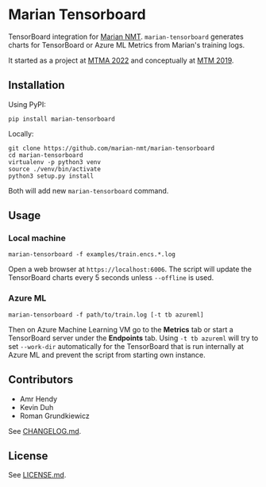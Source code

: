 # Marian Tensorboard

TensorBoard integration for [Marian NMT](https://marian-nmt.github.io/).
`marian-tensorboard` generates charts for TensorBoard or Azure ML Metrics from
Marian's training logs.

It started as a project at [MTMA 2022](https://mtma22.github.io/) and
conceptually at [MTM 2019](https://www.statmt.org/mtm19/).

## Installation

Using PyPI:

    pip install marian-tensorboard

Locally:

    git clone https://github.com/marian-nmt/marian-tensorboard
    cd marian-tensorboard
    virtualenv -p python3 venv
    source ./venv/bin/activate
    python3 setup.py install

Both will add new `marian-tensorboard` command.

## Usage

### Local machine

    marian-tensorboard -f examples/train.encs.*.log

Open a web browser at `https://localhost:6006`. The script will update the
TensorBoard charts every 5 seconds unless `--offline` is used.

### Azure ML

    marian-tensorboard -f path/to/train.log [-t tb azureml]

Then on Azure Machine Learning VM go to the __Metrics__ tab or start a
TensorBoard server under the __Endpoints__ tab. Using `-t tb azureml` will try
to set `--work-dir` automatically for the TensorBoard that is run internally at
Azure ML and prevent the script from starting own instance.

## Contributors

* Amr Hendy
* Kevin Duh
* Roman Grundkiewicz

See [CHANGELOG.md](CHANGELOG.md).

## License

See [LICENSE.md](LICENSE.md).
